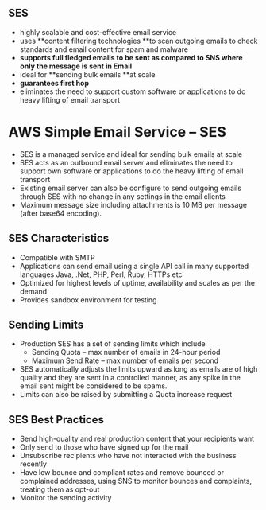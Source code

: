 ## SES

* highly scalable and cost-effective email service
* uses **content filtering technologies **to scan outgoing emails to check standards and email content for spam and malware
* **supports full fledged emails to be sent as compared to SNS where only the message is sent in Email**
* ideal for **sending bulk emails **at scale
* **guarantees first hop**
* eliminates the need to support custom software or applications to do heavy lifting of email transport


# AWS Simple Email Service – SES

* SES is a managed service and ideal for sending bulk emails at scale
* SES acts as an outbound email server and eliminates the need to support own software or applications to do the heavy lifting of email transport
* Existing email server can also be configure to send outgoing emails through SES with no change in any settings in the email clients
* Maximum message size including attachments is 10 MB per message \(after base64 encoding\).

## SES Characteristics

* Compatible with SMTP
* Applications can send email using a single API call in many supported languages Java, .Net, PHP, Perl, Ruby, HTTPs etc
* Optimized for highest levels of uptime, availability and scales as per the demand
* Provides sandbox environment for testing

## Sending Limits

* Production SES has a set of sending limits which include
  * Sending Quota – max number of emails in 24-hour period
  * Maximum Send Rate – max number of emails per second
* SES automatically adjusts the limits upward as long as emails are of high quality and they are sent in a controlled manner, as any spike in the email sent might be considered to be spams.
* Limits can also be raised by submitting a Quota increase request

## SES Best Practices

* Send high-quality and real production content that your recipients want
* Only send to those who have signed up for the mail
* Unsubscribe recipients who have not interacted with the business recently
* Have low bounce and compliant rates and remove bounced or complained addresses, using SNS to monitor bounces and complaints, treating them as opt-out
* Monitor the sending activity




